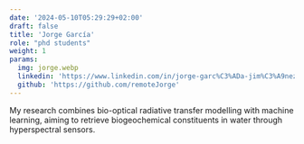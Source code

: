 ```yaml
---
date: '2024-05-10T05:29:29+02:00'
draft: false
title: 'Jorge García'
role: "phd students"
weight: 1
params:
  img: jorge.webp
  linkedin: 'https://www.linkedin.com/in/jorge-garc%C3%ADa-jim%C3%A9nez-26928033/'
  github: 'https://github.com/remoteJorge'
---
```


My research combines bio-optical radiative transfer modelling with machine learning, aiming to retrieve biogeochemical constituents in water through hyperspectral sensors.
